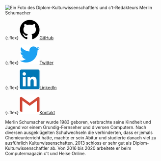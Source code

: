 <img id="merlin"
 src="https://avatars.githubusercontent.com/u/7475989?v=4" 
alt="Ein Foto des Diplom-Kulturwissenschaftlers und c‛t-Redakteurs Merlin Schumacher">

{:.flex}
<img class="icon" src="assets/images/github.svg"/>[GitHub](https://github.com/merlinschumacher/)

{:.flex}
<img class="icon" src="assets/images/twitter.svg"/>[Twitter](https://twitter.com/popkalender)

{:.flex}
<img class="icon" src="assets/images/linkedin.svg"/>[LinkedIn](https://www.linkedin.com/in/merlinschumacher/)

{:.flex}
<img class="icon" src="assets/images/gmail.svg"/>[Kontakt](mailto:merlin.schumacher@gmail.com)

Merlin Schumacher wurde 1983 geboren, verbrachte seine Kindheit und Jugend vor einem Grundig-Fernseher und diversen Computern. Nach diversen ausgeklügelten Schulwechseln die verhinderten, dass er jemals Chemieunterricht hatte, machte er sein Abitur und studierte danach viel zu ausführlich Kulturwissenschaften. 2013 schloss er sehr gut als Diplom-Kulturwissenschaftler ab. Von 2016 bis 2020 arbeitete er beim Computermagazin c't und Heise Online.
